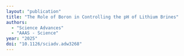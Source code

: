 ```yaml
---
layout: "publication"
title: "The Role of Boron in Controlling the pH of Lithium Brines"
authors:
  - "Science Advances"
  - "AAAS - Science"
year: "2025"
doi: "10.1126/sciadv.adw3268"
---
```


